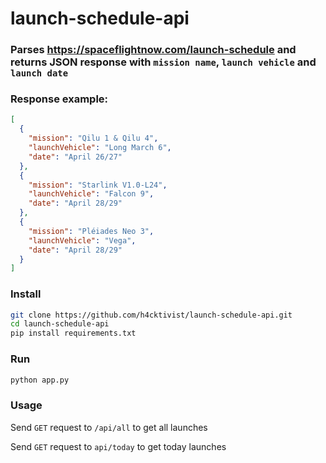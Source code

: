 # launch-schedule-api

### Parses https://spaceflightnow.com/launch-schedule and returns JSON response with `mission name`, `launch vehicle` and `launch date`

### Response example:

```json
[
  {
    "mission": "Qilu 1 & Qilu 4",
    "launchVehicle": "Long March 6",
    "date": "April 26/27"
  },
  {
    "mission": "Starlink V1.0-L24",
    "launchVehicle": "Falcon 9",
    "date": "April 28/29"
  },
  {
    "mission": "Pléiades Neo 3",
    "launchVehicle": "Vega",
    "date": "April 28/29"
  }
]
```

### Install

```sh
git clone https://github.com/h4cktivist/launch-schedule-api.git
cd launch-schedule-api
pip install requirements.txt
```

### Run
```sh
python app.py
```

### Usage
Send `GET` request to `/api/all` to get all launches

Send `GET` request to `api/today` to get today launches
